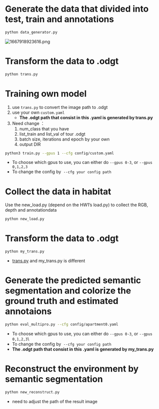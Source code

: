 # Generate the data that divided into test, train and annotations

```python
python data_generator.py
```

![1667918923616.png](https://s3-us-west-2.amazonaws.com/secure.notion-static.com/11c70c77-c3b4-42b7-a8af-c7c1535fd4c9/1667918923616.png)

# Transform the data to .odgt

```bash
python trans.py
```

# Training own model

1. use `trans.py` to convert the image path to .odgt
2. use your own `custom.yaml`
    - **The .odgt path that consist in this .yaml is generated by trans.py**
3. Need change ：
    1. num_class that you have
    2. list_train and list_val of tour .odgt
    3. batch size, iterations and epoch by your own
    4. output DIR

```bash
python3 train.py --gpus 1 --cfg config/custom.yaml
```

- To choose which gpus to use, you can either do `--gpus 0-3`, or `--gpus 0,1,2,3`
- To change the config by  `--cfg your config path`

# Collect the data in habitat

Use the new_load.py (depend on the HW1’s load.py) to collect the RGB, depth and annotationdata

```bash
python new_load.py
```

# Transform the data to .odgt

```bash
python my_trans.py
```

- [trans.py](http://trans.py) and my_trans.py is different

# Generate the predicted semantic segmentation and colorize the ground truth and estimated annotaions

```bash
python eval_multipro.py --cfg config/apartment0.yaml
```

- To choose which gpus to use, you can either do `--gpus 0-3`, or `--gpus 0,1,2,3`\
- To change the config by  `--cfg your config path`
- **The .odgt path that consist in this .yaml is generated by my_trans.py**

# Reconstruct the environment by semantic segmentation

```bash
python new_reconstruct.py
```

- need to adjust the path of the result image
